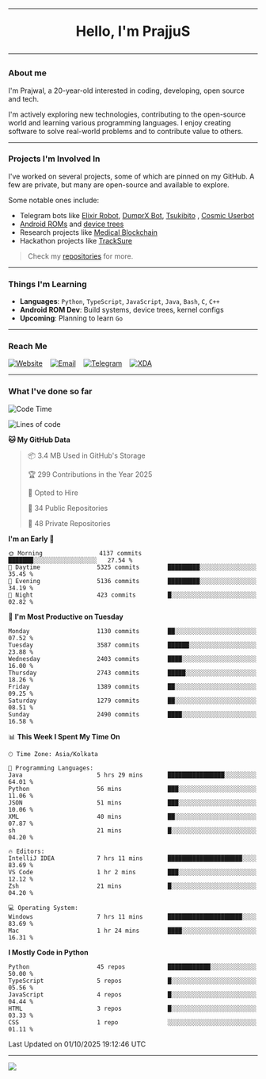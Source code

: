 <h1 align="center"><hr>Hello, I'm PrajjuS<hr></h1>

### About me

I'm Prajwal, a 20-year-old interested in coding, developing, open source and tech.

I'm actively exploring new technologies, contributing to the open-source world and learning various programming languages. I enjoy creating software to solve real-world problems and to contribute value to others.

---

### Projects I'm Involved In

I've worked on several projects, some of which are pinned on my GitHub. A few are private, but many are open-source and available to explore.

Some notable ones include:

- Telegram bots like [Elixir Robot](https://t.me/projectelixir_bot), [DumprX Bot](https://t.me/DumprXBot), [Tsukibito](https://t.me/PrajjuSAssistantBot)
, [Cosmic Userbot](https://github.com/SkyLab-Devs/CosmicUserbot)
- [Android ROMs](https://github.com/Noob-OS) and [device trees](https://github.com/PrajjuS/device_xiaomi_vince)
- Research projects like [Medical Blockchain](https://github.com/PrajjuS/Medical-Blockchain)
- Hackathon projects like [TrackSure](https://github.com/TheNoMadDevs/TrackSure)

> Check my [repositories](https://github.com/PrajjuS?tab=repositories) for more.

---

### Things I'm Learning

- **Languages**: `Python`, `TypeScript`, `JavaScript`, `Java`, `Bash`, `C`, `C++`
- **Android ROM Dev**: Build systems, device trees, kernel configs
- **Upcoming**: Planning to learn `Go`

---

### Reach Me


<a href="https://prajjus.xyz"><img src="https://img.shields.io/badge/Website-000000?style=flat-square&logo=githubpages&logoColor=white" alt="Website"/></a>
&nbsp;&nbsp;
<a href="mailto:theprajjus@gmail.com"><img src="https://img.shields.io/badge/Email-D14836?style=flat-square&logo=gmail&logoColor=white" alt="Email"/></a>
&nbsp;&nbsp;
<a href="https://telegram.me/PrajjuS"><img src="https://img.shields.io/badge/Telegram-2CA5E0?style=flat-square&logo=telegram&logoColor=white" alt="Telegram"/></a>
&nbsp;&nbsp;
<a href="https://forum.xda-developers.com/m/prajjus.10388799/"><img src="https://img.shields.io/badge/XDA-F59714?style=flat-square&logo=xda-developers&logoColor=white" alt="XDA"/></a>

---

### What I've done so far

<!--START_SECTION:waka-->
![Code Time](http://img.shields.io/badge/Code%20Time-1%2C081%20hrs%2029%20mins-blue)

![Lines of code](https://img.shields.io/badge/From%20Hello%20World%20I%27ve%20Written-1.6%20million%20lines%20of%20code-blue)

**🐱 My GitHub Data** 

> 📦 3.4 MB Used in GitHub's Storage 
 > 
> 🏆 299 Contributions in the Year 2025
 > 
> 💼 Opted to Hire
 > 
> 📜 34 Public Repositories 
 > 
> 🔑 48 Private Repositories 
 > 
**I'm an Early 🐤** 

```text
🌞 Morning                4137 commits        ███████░░░░░░░░░░░░░░░░░░   27.54 % 
🌆 Daytime                5325 commits        █████████░░░░░░░░░░░░░░░░   35.45 % 
🌃 Evening                5136 commits        █████████░░░░░░░░░░░░░░░░   34.19 % 
🌙 Night                  423 commits         █░░░░░░░░░░░░░░░░░░░░░░░░   02.82 % 
```
📅 **I'm Most Productive on Tuesday** 

```text
Monday                   1130 commits        ██░░░░░░░░░░░░░░░░░░░░░░░   07.52 % 
Tuesday                  3587 commits        ██████░░░░░░░░░░░░░░░░░░░   23.88 % 
Wednesday                2403 commits        ████░░░░░░░░░░░░░░░░░░░░░   16.00 % 
Thursday                 2743 commits        █████░░░░░░░░░░░░░░░░░░░░   18.26 % 
Friday                   1389 commits        ██░░░░░░░░░░░░░░░░░░░░░░░   09.25 % 
Saturday                 1279 commits        ██░░░░░░░░░░░░░░░░░░░░░░░   08.51 % 
Sunday                   2490 commits        ████░░░░░░░░░░░░░░░░░░░░░   16.58 % 
```


📊 **This Week I Spent My Time On** 

```text
🕑︎ Time Zone: Asia/Kolkata

💬 Programming Languages: 
Java                     5 hrs 29 mins       ████████████████░░░░░░░░░   64.01 % 
Python                   56 mins             ███░░░░░░░░░░░░░░░░░░░░░░   11.06 % 
JSON                     51 mins             ███░░░░░░░░░░░░░░░░░░░░░░   10.06 % 
XML                      40 mins             ██░░░░░░░░░░░░░░░░░░░░░░░   07.87 % 
sh                       21 mins             █░░░░░░░░░░░░░░░░░░░░░░░░   04.20 % 

🔥 Editors: 
IntelliJ IDEA            7 hrs 11 mins       █████████████████████░░░░   83.69 % 
VS Code                  1 hr 2 mins         ███░░░░░░░░░░░░░░░░░░░░░░   12.12 % 
Zsh                      21 mins             █░░░░░░░░░░░░░░░░░░░░░░░░   04.20 % 

💻 Operating System: 
Windows                  7 hrs 11 mins       █████████████████████░░░░   83.69 % 
Mac                      1 hr 24 mins        ████░░░░░░░░░░░░░░░░░░░░░   16.31 % 
```

**I Mostly Code in Python** 

```text
Python                   45 repos            ████████████░░░░░░░░░░░░░   50.00 % 
TypeScript               5 repos             █░░░░░░░░░░░░░░░░░░░░░░░░   05.56 % 
JavaScript               4 repos             █░░░░░░░░░░░░░░░░░░░░░░░░   04.44 % 
HTML                     3 repos             █░░░░░░░░░░░░░░░░░░░░░░░░   03.33 % 
CSS                      1 repo              ░░░░░░░░░░░░░░░░░░░░░░░░░   01.11 % 
```




 Last Updated on 01/10/2025 19:12:46 UTC
<!--END_SECTION:waka-->

---

<img src="https://komarev.com/ghpvc/?username=prajjus&label=Profile%20Views&color=000000&style=flat">